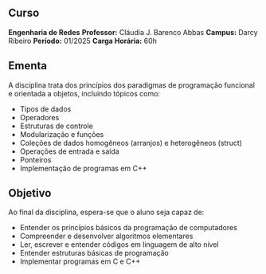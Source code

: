 ## Curso
**Engenharia de Redes**
**Professor:** Cláudia J. Barenco Abbas
**Campus:** Darcy Ribeiro
**Período:** 01/2025
**Carga Horária:** 60h

## Ementa
A disciplina trata dos princípios dos paradigmas de programação funcional e orientada a objetos, incluindo tópicos como:
- Tipos de dados
- Operadores
- Estruturas de controle
- Modularização e funções
- Coleções de dados homogêneos (arranjos) e heterogêneos (struct)
- Operações de entrada e saída
- Ponteiros
- Implementação de programas em C++

## Objetivo
Ao final da disciplina, espera-se que o aluno seja capaz de:
- Entender os princípios básicos da programação de computadores
- Compreender e desenvolver algoritmos elementares
- Ler, escrever e entender códigos em linguagem de alto nível
- Entender estruturas básicas de programação
- Implementar programas em C e C++
